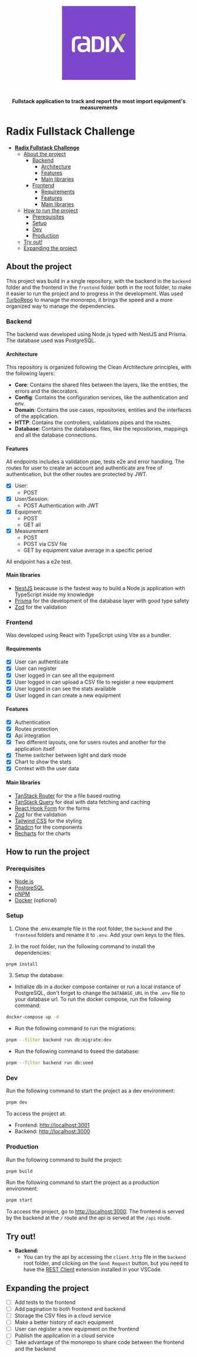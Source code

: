 <div align="center" style="display: flex; flex-direction: column; align-items: center; gap: 1rem">
  <img src="./apps/frontend/public/logo.jpeg" width="200" alt="Radix">
  <br />
  <strong>Fullstack application to track and report the most import equipment's measurements</strong>
</div>

# **Radix Fullstack Challenge**

- [**Radix Fullstack Challenge**](#radix-fullstack-challenge)
  - [About the project](#about-the-project)
    - [Backend](#backend)
      - [Architecture](#architecture)
      - [Features](#features)
      - [Main libraries](#main-libraries)
    - [Frontend](#frontend)
      - [Requirements](#requirements)
      - [Features](#features-1)
      - [Main libraries](#main-libraries-1)
  - [How to run the project](#how-to-run-the-project)
    - [Prerequisites](#prerequisites)
    - [Setup](#setup)
    - [Dev](#dev)
    - [Production](#production)
  - [Try out!](#try-out)
  - [Expanding the project](#expanding-the-project)

## About the project

This project was build in a single repository, with the backend in the `backend` folder and the frontend in the `frontend` folder both in the root folder, to make it easier to run the project and to progress in the development. Was used [TurboRepo](https://turbo.fish/) to manage the monorepo, it brings the speed and a more organized way to manage the dependencies.

### Backend

The backend was developed using Node.js typed with NestJS and Prisma. The database used was PostgreSQL.

#### Architecture

This repository is organized following the Clean Architecture principles, with the following layers:

- **Core**: Contains the shared files between the layers, like the entities, the errors and the decorators.
- **Config**: Contains the configuration services, like the authentication and env.
- **Domain**: Contains the use cases, repositories, entities and the interfaces of the application.
- **HTTP**: Contains the controllers, validations pipes and the routes.
- **Database**: Contains the databases files, like the repositories, mappings and all the database connections.

#### Features

All endpoints includes a validation pipe, tests e2e and error handling. The routes for user to create an account and authenticate are free of authentication, but the other routes are protected by JWT.

- [x] User:
  - POST
- [x] User/Session:
  - POST Authentication with JWT
- [x] Equipment:
  - POST
  - GET all
- [x] Measurement
  - POST
  - POST via CSV file
  - GET by equipment value average in a specific period

All endpoint has a e2e test.

#### Main libraries

- [NestJS](https://nestjs.com/) beacause is the fastest way to build a Node.js application with TypeScript inside my knowledge
- [Prisma](https://www.prisma.io/) for the development of the database layer with good type safety
- [Zod](https://zod.dev/) for the validation

### Frontend

Was developed using React with TypeScript using Vite as a bundler.

#### Requirements

- [x] User can authenticate
- [x] User can register
- [x] User logged in can see all the equipment
- [x] User logged in can upload a CSV file to register a new equipment
- [x] User logged in can see the stats available
- [x] User logged in can create a new equipment

#### Features

- [x] Authentication
- [x] Routes protection
- [x] Api integration
- [x] Two different layouts, one for users routes and another for the application itself
- [x] Theme switcher between light and dark mode
- [x] Chart to show the stats
- [x] Context with the user data

#### Main libraries

- [TanStack Router](https://tanstack.com/router/latest) for the a file based routing
- [TanStack Query](https://tanstack.com/query/latest) for deal with data fetching and caching
- [React Hook Form](https://react-hook-form.com/) for the forms
- [Zod](https://zod.dev/) for the validation
- [Tailwind CSS](https://tailwindcss.com/) for the styling
- [Shadcn](https://shadcn.com/) for the components
- [Recharts](https://recharts.org/en-US/) for the charts

## How to run the project

### Prerequisites

- [Node.js](https://nodejs.org/en/)
- [PostgreSQL](https://www.postgresql.org/)
- [pNPM](https://pnpm.io/)
- [Docker](https://www.docker.com/) (optional)

### Setup

1. Clone the .env.example file in the root folder, the `backend` and the `frontend` folders and rename it to `.env`. Add your own keys to the files.

2. In the root folder, run the following command to install the dependencies:

```bash
pnpm install
```

3. Setup the database:

- Initialize db in a docker compose container or run a local instance of PostgreSQL, don't forget to change the `DATABASE_URL` in the `.env` file to your database url. To run the docker compose, run the following command:

```bash
docker-compose up -d
```

- Run the following command to run the migrations:

```bash
pnpm --filter backend run db:migrate:dev
```

- Run the following command to ◊seed the database:

```bash
pnpm --filter backend run db:seed
```

### Dev

Run the following command to start the project as a dev environment:

```bash
pnpm dev
```

To access the project at:

- Frontend: [http://localhost:3001](http://localhost:3001)
- Backend: [http://localhost:3000](http://localhost:3000)

### Production

Run the following command to build the project:

```bash
pnpm build
```

Run the following command to start the project as a production environment:

```bash
pnpm start
```

To access the project, go to [http://localhost:3000](http://localhost:3000). The frontend is served by the backend at the `/` route and the api is served at the `/api` route.

## Try out!

- **Backend:**
  - You can try the api by accessing the `client.http` file in the `backend` root folder, and clicking on the `Send Request` button, but you need to have the [REST Client](https://marketplace.visualstudio.com/items?itemName=humao.rest-client) extension installed in your VSCode.

## Expanding the project

- [ ] Add tests to the frontend
- [ ] Add pagination to both frontend and backend
- [ ] Storage the CSV files in a cloud service
- [ ] Make a better history of each equipment
- [ ] User can register a new equipment on the frontend
- [ ] Publish the application in a cloud service
- [ ] Take advantage of the monorepo to share code between the frontend and the backend
